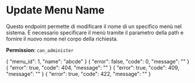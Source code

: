 # Update Menu Name

Questo endpoint permette di modificare il nome di un specifico menù nel sistema. È necessario specificare il menù 
tramite il parametro della path e fornire il nuovo nome nel corpo della richiesta.

**Permission**: `can_administer`

<api-endpoint openapi-path="./../openapi.yaml" endpoint="/menus/{menu_id}/name" method="put">
    <request>
        <sample lang="JSON" title="Payload">
            {
                "menu_id": 1,
                "name": "abcde"
            }
        </sample>
    </request>
    <response type="200">
        <sample lang="JSON">
            {
                "error": false,
                "code": 0,
                "message": ""
            }
        </sample>
    </response>
    <response type="404">
        <sample lang="JSON">
            {
                "error": true,
                "code": 404,
                "message": ""
            }
        </sample>
    </response>
    <response type="409">
        <sample lang="JSON">
            {
                "error": true,
                "code": 409,
                "message": ""
            }
        </sample>
    </response>
    <response type="422">
        <sample lang="JSON">
            {
                "error": true,
                "code": 422,
                "message": ""
            }
        </sample>
    </response>
</api-endpoint>